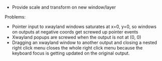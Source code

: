 - Provide scale and transform on new window/layer

Problems:
- Pointer input to xwayland windows saturates at x=0, y=0, so windows on outputs at negative coords
  get screwed up pointer events
- Xwayland popups are screwed when the output is not at (0, 0)
- Dragging an xwayland window to another output and closing a nested right click menu closes the whole
  right click menu because the keyboard focus is getting updated on the original output.
